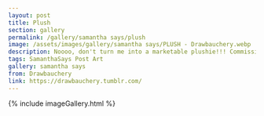 ```yaml
---
layout: post
title: Plush
section: gallery
permalink: /gallery/samantha says/plush
image: /assets/images/gallery/samantha says/PLUSH - Drawbauchery.webp
description: Noooo, don't turn me into a marketable plushie!!! Commissioned from Drawbauchery.
tags: SamanthaSays Post Art
gallery: samantha says
from: Drawbauchery
link: https://drawbauchery.tumblr.com/
---
```

{% include imageGallery.html %}
